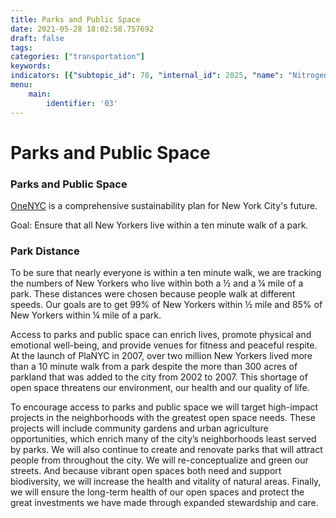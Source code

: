 ```yaml
---
title: Parks and Public Space
date: 2021-05-28 18:02:58.757692
draft: false
tags: 
categories: ["transportation"]
keywords: 
indicators: [{"subtopic_id": 78, "internal_id": 2025, "name": "Nitrogen Dioxide (NO2)", "URL": "https://a816-dohbesp.nyc.gov/IndicatorPublic/VisualizationData.aspx?id=2025,719b87,78,Summarize"}, {"subtopic_id": 78, "internal_id": 775, "name": "Park Distance", "URL": "https://a816-dohbesp.nyc.gov/IndicatorPublic/VisualizationData.aspx?id=775,719b87,78,Summarize"}]
menu:
    main:
        identifier: '03'
---
```

# Parks and Public Space
### Parks and Public Space


[OneNYC](http://www1.nyc.gov/html/onenyc/index.html) is a comprehensive sustainability plan for New York City's future.


Goal: Ensure that all New Yorkers live within a ten minute walk of a park.


### Park Distance


To be sure that nearly everyone is within a ten minute walk, we are tracking the numbers of New Yorkers who live within both a ½ and a ¼ mile of a park. These distances were chosen because people walk at different speeds. Our goals are to get 99% of New Yorkers within ½ mile and 85% of New Yorkers within ¼ mile of a park.  
  
 Access to parks and public space can enrich lives, promote physical and emotional well-being, and provide venues for fitness and peaceful respite. At the launch of PlaNYC in 2007, over two million New Yorkers lived more than a 10 minute walk from a park despite the more than 300 acres of parkland that was added to the city from 2002 to 2007. This shortage of open space threatens our environment, our health and our quality of life.   
  
 To encourage access to parks and public space we will target high-impact projects in the neighborhoods with the greatest open space needs. These projects will include community gardens and urban agriculture opportunities, which enrich many of the city’s neighborhoods least served by parks. We will also continue to create and renovate parks that will attract people from throughout the city. We will re-conceptualize and green our streets. And because vibrant open spaces both need and support biodiversity, we will increase the health and vitality of natural areas. Finally, we will ensure the long-term health of our open spaces and protect the great investments we have made through expanded stewardship and care.


